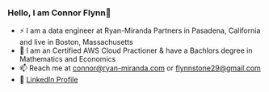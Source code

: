 ### Hello, I am Connor Flynn👋

 -  ⚡ I am a data engineer at Ryan-Miranda Partners in Pasadena, California and live in Boston, Massachusetts
 - 🧠 I am an Certified AWS Cloud Practioner & have a Bachlors degree in Mathematics and Economics
 - 📫 Reach me at connor@ryan-miranda.com or flynnstone29@gmail.com
 - 🔭 [LinkedIn Profile](https://www.linkedin.com/in/connor-flynn-940707181/)


<!--
**connorflyn/connorflyn** is a ✨ _special_ ✨ repository because its `README.md` (this file) appears on your GitHub profile.

Here are some ideas to get you started:

 I am a data analyst at Chaminade University of Honolulu, Hawaii
🌱 I earned a Master's degree in Environmetal Data Science at the Bren School of Environmental Science & Management, UCSB
📫 I live in Honolulu, Hawaii
💬 Reach me at connor.flynn@chaminade.edu

- 🔭 I’m currently working on ...
- 🌱 I’m currently learning ...
- 👯 I’m looking to collaborate on ...
- 🤔 I’m looking for help with ...
- 💬 Ask me about ...
- 📫 How to reach me: ...
- 😄 Pronouns: ...
- ⚡ Fun fact: ...
-->
